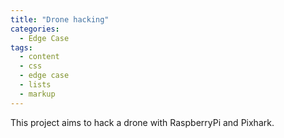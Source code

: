 ```yaml
---
title: "Drone hacking"
categories:
  - Edge Case
tags:
  - content
  - css
  - edge case
  - lists
  - markup
---
```


This project aims to hack a drone with RaspberryPi and Pixhark.
